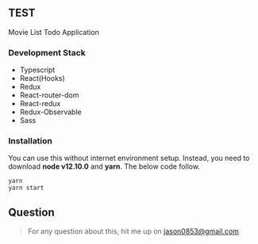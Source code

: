 ## TEST

Movie List Todo Application

### Development Stack

- Typescript
- React(Hooks)
- Redux
- React-router-dom
- React-redux
- Redux-Observable
- Sass

### Installation

You can use this without internet environment setup.
Instead, you need to download __node v12.10.0__ and __yarn__. The below code follow.

	yarn 
	yarn start

## Question

> For any question about this, hit me up on jason0853@gmail.com